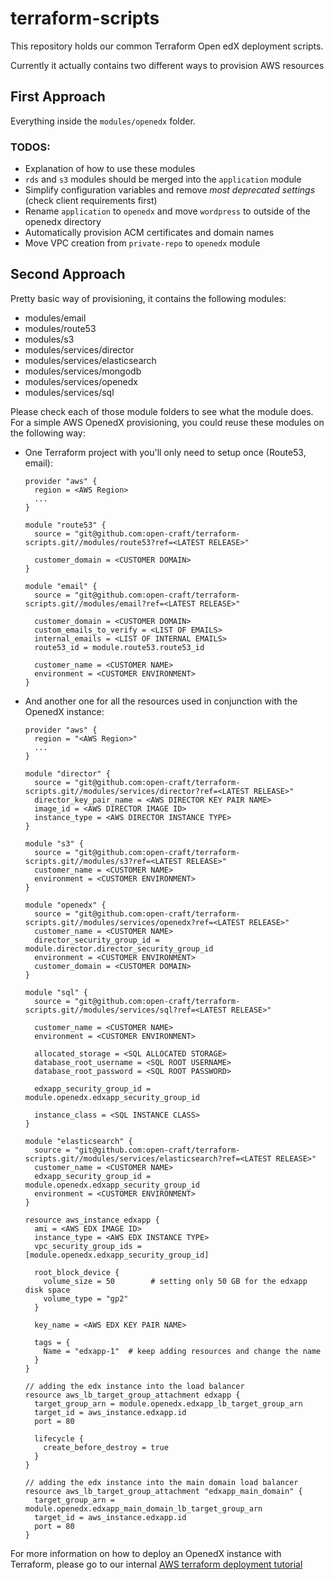 # terraform-scripts

This repository holds our common Terraform Open edX deployment scripts.

Currently it actually contains two different ways to provision AWS resources

## First Approach

Everything inside the `modules/openedx` folder.

### TODOS:

- Explanation of how to use these modules
- `rds` and `s3` modules should be merged into the `application` module
- Simplify configuration variables and remove *most deprecated settings* (check client requirements first)
- Rename `application` to `openedx` and move `wordpress` to outside of the openedx directory
- Automatically provision ACM certificates and domain names
- Move VPC creation from `private-repo` to `openedx` module

## Second Approach

Pretty basic way of provisioning, it contains the following modules:

- modules/email
- modules/route53
- modules/s3
- modules/services/director
- modules/services/elasticsearch
- modules/services/mongodb
- modules/services/openedx
- modules/services/sql

Please check each of those module folders to see what the module does.
For a simple AWS OpenedX provisioning, you could reuse these modules on the following way:

- One Terraform project with you'll only need to setup once (Route53, email):

      provider "aws" {
        region = <AWS Region>
        ...
      }

      module "route53" {
        source = "git@github.com:open-craft/terraform-scripts.git//modules/route53?ref=<LATEST RELEASE>"
      
        customer_domain = <CUSTOMER DOMAIN>
      }

      module "email" {
        source = "git@github.com:open-craft/terraform-scripts.git//modules/email?ref=<LATEST RELEASE>"
    
        customer_domain = <CUSTOMER DOMAIN>
        custom_emails_to_verify = <LIST OF EMAILS>
        internal_emails = <LIST OF INTERNAL EMAILS>
        route53_id = module.route53.route53_id
    
        customer_name = <CUSTOMER NAME>
        environment = <CUSTOMER ENVIRONMENT>
      }

- And another one for all the resources used in conjunction with the OpenedX instance:

      provider "aws" {
        region = "<AWS Region>"
        ...
      }
    
      module "director" {
        source = "git@github.com:open-craft/terraform-scripts.git//modules/services/director?ref=<LATEST RELEASE>"
        director_key_pair_name = <AWS DIRECTOR KEY PAIR NAME>
        image_id = <AWS DIRECTOR IMAGE ID>
        instance_type = <AWS DIRECTOR INSTANCE TYPE>
      }
    
      module "s3" {
        source = "git@github.com:open-craft/terraform-scripts.git//modules/s3?ref=<LATEST RELEASE>"
        customer_name = <CUSTOMER NAME>
        environment = <CUSTOMER ENVIRONMENT>
      }
    
      module "openedx" {
        source = "git@github.com:open-craft/terraform-scripts.git//modules/services/openedx?ref=<LATEST RELEASE>"    
        customer_name = <CUSTOMER NAME>
        director_security_group_id = module.director.director_security_group_id
        environment = <CUSTOMER ENVIRONMENT>
        customer_domain = <CUSTOMER DOMAIN>
      }
    
      module "sql" {
        source = "git@github.com:open-craft/terraform-scripts.git//modules/services/sql?ref=<LATEST RELEASE>"
    
        customer_name = <CUSTOMER NAME>
        environment = <CUSTOMER ENVIRONMENT>
    
        allocated_storage = <SQL ALLOCATED STORAGE>
        database_root_username = <SQL ROOT USERNAME>
        database_root_password = <SQL ROOT PASSWORD>
    
        edxapp_security_group_id = module.openedx.edxapp_security_group_id
    
        instance_class = <SQL INSTANCE CLASS>
      }
    
      module "elasticsearch" {
        source = "git@github.com:open-craft/terraform-scripts.git//modules/services/elasticsearch?ref=<LATEST RELEASE>"
        customer_name = <CUSTOMER NAME>
        edxapp_security_group_id = module.openedx.edxapp_security_group_id
        environment = <CUSTOMER ENVIRONMENT>
      }
    
      resource aws_instance edxapp {
        ami = <AWS EDX IMAGE ID>
        instance_type = <AWS EDX INSTANCE TYPE>
        vpc_security_group_ids = [module.openedx.edxapp_security_group_id]
    
        root_block_device {
          volume_size = 50        # setting only 50 GB for the edxapp disk space
          volume_type = "gp2"
        }
    
        key_name = <AWS EDX KEY PAIR NAME>
    
        tags = {
          Name = "edxapp-1"  # keep adding resources and change the name
        }
      }
    
      // adding the edx instance into the load balancer
      resource aws_lb_target_group_attachment edxapp {
        target_group_arn = module.openedx.edxapp_lb_target_group_arn
        target_id = aws_instance.edxapp.id
        port = 80
    
        lifecycle {
          create_before_destroy = true
        }
      }
    
      // adding the edx instance into the main domain load balancer
      resource aws_lb_target_group_attachment "edxapp_main_domain" {
        target_group_arn = module.openedx.edxapp_main_domain_lb_target_group_arn
        target_id = aws_instance.edxapp.id
        port = 80
      }

For more information on how to deploy an OpenedX instance with Terraform, please go
to our internal [AWS terraform deployment tutorial](https://gitlab.com/opencraft/documentation/public/-/blob/master/howtos/aws/AWS_terraform_deployment_tutorial.md)
